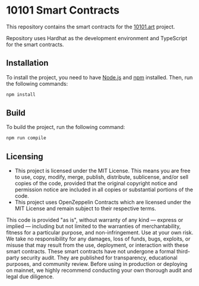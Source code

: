 # 10101 Smart Contracts

This repository contains the smart contracts for the [10101.art](https://10101.art) project.

Repository uses Hardhat as the development environment and TypeScript for the smart contracts.

## Installation
To install the project, you need to have [Node.js](https://nodejs.org/) and [npm](https://www.npmjs.com/) installed. Then, run the following commands:

```bash
npm install
```

## Build
To build the project, run the following command:

```bash
npm run compile
```

## Licensing
- This project is licensed under the MIT License. This means you are free to use, copy, modify, merge, publish, distribute, sublicense, and/or sell copies of the code, provided that the original copyright notice and permission notice are included in all copies or substantial portions of the code.
- This project uses OpenZeppelin Contracts which are licensed under the MIT License and remain subject to their respective terms.

This code is provided "as is", without warranty of any kind — express or implied — including but not limited to the warranties of merchantability, fitness for a particular purpose, and non-infringement. Use at your own risk. We take no responsibility for any damages, loss of funds, bugs, exploits, or misuse that may result from the use, deployment, or interaction with these smart contracts.
These smart contracts have not undergone a formal third-party security audit. They are published for transparency, educational purposes, and community review. Before using in production or deploying on mainnet, we highly recommend conducting your own thorough audit and legal due diligence.
